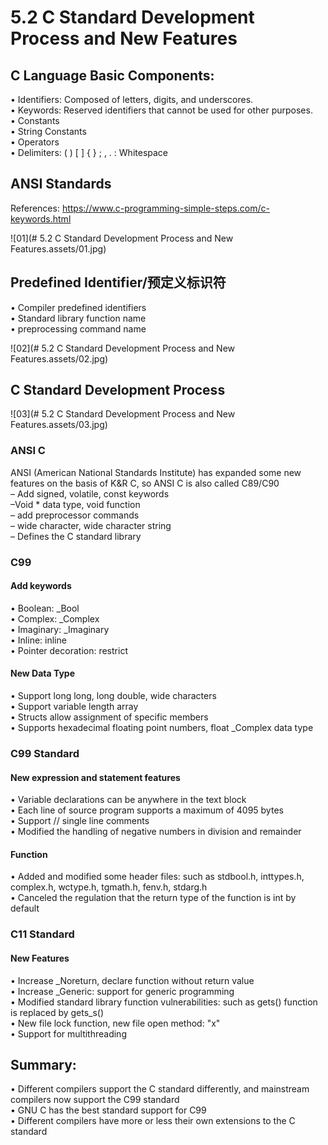 # 5.2 C Standard Development Process and New Features



## C Language Basic Components: 

• Identifiers: Composed of letters, digits, and underscores.   
• Keywords: Reserved identifiers that cannot be used for other purposes.   
• Constants   
• String Constants   
• Operators   
• Delimiters: ( ) [ ] { } ; , . : Whitespace  



## ANSI Standards

References: https://www.c-programming-simple-steps.com/c-keywords.html

![01](# 5.2 C Standard Development Process and New Features.assets/01.jpg)



## Predefined Identifier/预定义标识符

• Compiler predefined identifiers  
• Standard library function name  
• preprocessing command name   

![02](# 5.2 C Standard Development Process and New Features.assets/02.jpg)



## C Standard Development Process

![03](# 5.2 C Standard Development Process and New Features.assets/03.jpg)

### ANSI C

ANSI (American National Standards Institute) has expanded some new features on the basis of K&R C, so ANSI C is also called C89/C90  
– Add signed, volatile, const keywords  
–Void * data type, void function  
– add preprocessor commands  
– wide character, wide character string  
– Defines the C standard library

### C99

#### Add keywords  

• Boolean: _Bool  
• Complex: _Complex  
• Imaginary: _Imaginary  
• Inline: inline  
• Pointer decoration: restrict  

#### New Data Type

• Support long long, long double, wide characters  
• Support variable length array  
• Structs allow assignment of specific members   
• Supports hexadecimal floating point numbers, float _Complex data type  



### C99 Standard

#### New expression and statement features

• Variable declarations can be anywhere in the text block  
• Each line of source program supports a maximum of 4095 bytes  
• Support // single line comments  
• Modified the handling of negative numbers in division and remainder  

#### Function

• Added and modified some header files: such as stdbool.h, inttypes.h, complex.h, wctype.h, tgmath.h, fenv.h, stdarg.h  
• Canceled the regulation that the return type of the function is int by default  

### C11 Standard

#### New Features

• Increase _Noreturn, declare function without return value  
• Increase _Generic: support for generic programming  
• Modified standard library function vulnerabilities: such as gets() function is replaced by gets_s()  
• New file lock function, new file open method: "x"  
• Support for multithreading  



## Summary:

• Different compilers support the C standard differently, and mainstream compilers now support the C99 standard  
• GNU C has the best standard support for C99  
• Different compilers have more or less their own extensions to the C standard   